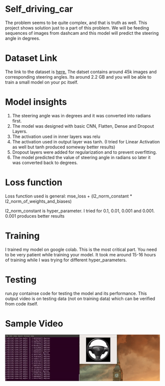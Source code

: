 # Self_driving_car
The problem seems to be quite complex, and that is truth as well. This project shows solution just to a part of this problem. We 
will be feeding sequences of images from dashcam and this model will predict the steering angle in degrees.

# Dataset Link
The link to the dataset is [here.](https://drive.google.com/file/d/0B-KJCaaF7elleG1RbzVPZWV4Tlk/view) The datset contains around
45k images and corresponding steering angles. Its around 2.2 GB and you will be able to train a small model on your pc itself.

# Model insights
1. The steering angle was in degrees and it was converted into radians first.
2. The model was designed with basic CNN, Flatten, Dense and Dropout Layers.
3. The activation used in inner layers was relu
4. The activation used in output layer was tanh. (I tried for Linear Activation as well but tanh produced someway better results)
5. Dropout layers were added for regularization and to prevent overfitting.
6. The model predicted the value of steering angle in radians so later it was converted back to degrees.

# Loss function
Loss function used is general:  mse_loss + (l2_norm_constant * l2_norm_of_weights_and_biases)

l2_norm_constant is hyper_parameter.
I tried for 0.1, 0.01, 0.001 and 0.001. 0.001 produces better results

# Training 
I trained my model on google colab. This is the most critical part. You need to be very patient while training your model.
It took me around 15-16 hours of training while I was trying for different hyper_parameters.

# Testing
run.py containse code for testing the model and its performance. This output video is on testing data (not on training data) which
can be verified from code itself.

# Sample Video
<p align="center">
<img src="https://github.com/zaydmughal/self-driving-car/blob/main/steering%20predict.gif">
</p>

